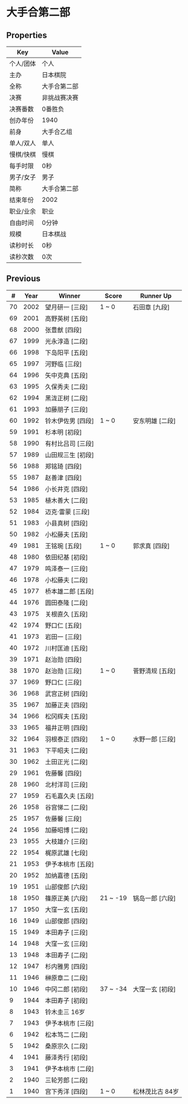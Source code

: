# 大手合第二部

## Properties

| Key | Value |
| --- | ----- |
| 个人/团体 | 个人 |
| 主办 | 日本棋院 |
| 全称 | 大手合第二部 |
| 决赛 | 非挑战赛决赛 |
| 决赛番数 | 0番胜负 |
| 创办年份 | 1940 |
| 前身 | 大手合乙组 |
| 单人/双人 | 单人 |
| 慢棋/快棋 | 慢棋 |
| 每手时限 | 0秒 |
| 男子/女子 | 男子 |
| 简称 | 大手合第二部 |
| 结束年份 | 2002 |
| 职业/业余 | 职业 |
| 自由时间 | 0分钟 |
| 规模 | 日本棋战 |
| 读秒时长 | 0秒 |
| 读秒次数 | 0次 |

## Previous

| # | Year | Winner | Score | Runner Up |
| --- | --- | --- | --- | --- |
| 70 | 2002 | 望月研一 [三段] | 1 ~ 0 | 石田章 [九段] |
| 69 | 2001 | 高野英树 [五段] |  |  |
| 68 | 2000 | 张豊猷 [四段] |  |  |
| 67 | 1999 | 光永淳造 [二段] |  |  |
| 66 | 1998 | 下岛阳平 [五段] |  |  |
| 65 | 1997 | 河野临 [三段] |  |  |
| 64 | 1996 | 矢中克典 [五段] |  |  |
| 63 | 1995 | 久保秀夫 [二段] |  |  |
| 62 | 1994 | 黑泷正树 [二段] |  |  |
| 61 | 1993 | 加藤朋子 [三段] |  |  |
| 60 | 1992 | 铃木伊佐男 [四段] | 1 ~ 0 | 安东明雄 [二段] |
| 59 | 1991 | 杉本明 [初段] |  |  |
| 58 | 1990 | 有村比吕司 [三段] |  |  |
| 57 | 1989 | 山田规三生 [初段] |  |  |
| 56 | 1988 | 郑铭琦 [四段] |  |  |
| 55 | 1987 | 赵善津 [四段] |  |  |
| 54 | 1986 | 小长井克 [四段] |  |  |
| 53 | 1985 | 植木善大 [二段] |  |  |
| 52 | 1984 | 迈克·雷蒙 [三段] |  |  |
| 51 | 1983 | 小县真树 [四段] |  |  |
| 50 | 1982 | 小松藤夫 [五段] |  |  |
| 49 | 1981 | 王铭琬 [五段] | 1 ~ 0 | 郭求真 [四段] |
| 48 | 1980 | 依田纪基 [初段] |  |  |
| 47 | 1979 | 鸣泽泰一 [三段] |  |  |
| 46 | 1978 | 小松藤夫 [二段] |  |  |
| 45 | 1977 | 桥本雄二郎 [五段] |  |  |
| 44 | 1976 | 圆田泰隆 [二段] |  |  |
| 43 | 1975 | 关根直久 [五段] |  |  |
| 42 | 1974 | 野口仁 [五段] |  |  |
| 41 | 1973 | 岩田一 [三段] |  |  |
| 40 | 1972 | 川村匡迪 [五段] |  |  |
| 39 | 1971 | 赵治勋 [四段] |  |  |
| 38 | 1970 | 赵治勋 [三段] | 1 ~ 0 | 菅野清规 [五段] |
| 37 | 1969 | 野口仁 [三段] |  |  |
| 36 | 1968 | 武宫正树 [四段] |  |  |
| 35 | 1967 | 加藤正夫 [四段] |  |  |
| 34 | 1966 | 松冈辉夫 [五段] |  |  |
| 33 | 1965 | 福井正明 [四段] |  |  |
| 32 | 1964 | 羽根泰正 [四段] | 1 ~ 0 | 水野一郎 [三段] |
| 31 | 1963 | 下平昭夫 [二段] |  |  |
| 30 | 1962 | 土田正光 [二段] |  |  |
| 29 | 1961 | 佐藤馨 [四段] |  |  |
| 28 | 1960 | 北村洋司 [三段] |  |  |
| 27 | 1959 | 石毛嘉久夫 [五段] |  |  |
| 26 | 1958 | 谷宫悌二 [二段] |  |  |
| 25 | 1957 | 佐藤馨 [三段] |  |  |
| 24 | 1956 | 加藤昭博 [二段] |  |  |
| 23 | 1955 | 大枝雄介 [三段] |  |  |
| 22 | 1954 | 梶原武雄 [七段] |  |  |
| 21 | 1953 | 伊予本桃市 [五段] |  |  |
| 20 | 1952 | 加纳嘉德 [五段] |  |  |
| 19 | 1951 | 山部俊郎 [六段] |  |  |
| 18 | 1950 | 篠原正美 [六段] | 21 ~ -19 | 锅岛一郎 [六段] |
| 17 | 1950 | 大窪一玄 [五段] |  |  |
| 16 | 1949 | 山部俊郎 [四段] |  |  |
| 15 | 1949 | 本田寿子 [三段] |  |  |
| 14 | 1948 | 大窪一玄 [三段] |  |  |
| 13 | 1948 | 本田寿子 [二段] |  |  |
| 12 | 1947 | 杉内雅男 [四段] |  |  |
| 11 | 1946 | 榊原章二 [二段] |  |  |
| 10 | 1946 | 中冈二郎 [初段] | 37 ~ -34 | 大窪一玄 [初段] |
| 9 | 1944 | 本田寿子 [初段] |  |  |
| 8 | 1943 | 铃木圭三 16岁 |  |  |
| 7 | 1943 | 伊予本桃市 [三段] |  |  |
| 6 | 1942 | 松本笃二 [二段] |  |  |
| 5 | 1942 | 桑原宗久 [二段] |  |  |
| 4 | 1941 | 藤泽秀行 [初段] |  |  |
| 3 | 1941 | 伊予本桃市 [二段] |  |  |
| 2 | 1940 | 三轮芳郎 [二段] |  |  |
| 1 | 1940 | 宫下秀洋 [四段] | 1 ~ 0 | 松林茂比古 84岁 |

